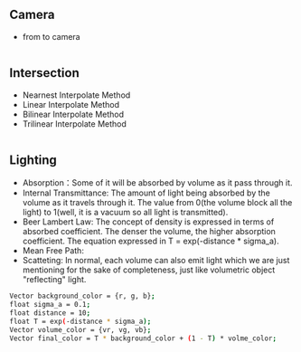 ## Camera
<div>
    <ul>
        <li>from to camera
    </ul>
</div>

```bash
```

## Intersection
<div>
    <ul>
        <li>Nearnest Interpolate Method
        <li>Linear Interpolate Method
        <li>Bilinear Interpolate Method
        <li>Trilinear Interpolate Method
    </ul>
<div>

```bash
```

## Lighting
<div>
    <ul>
        <li>Absorption：Some of it will be absorbed by volume as it pass through it.
        <li>Internal Transmittance: The amount of light being absorbed by the volume as it travels through it. The value from 0(the volume block all the light) to 1(well, it is a vacuum so all light is transmitted).
        <li>Beer Lambert Law: The concept of density is expressed in terms of absorbed coefficient. The denser the volume, the higher absorption coefficient. The equation expressed in T = exp(-distance * sigma_a).
        <li>Mean Free Path: 
        <li>Scatteting: In normal, each volume can also emit light which we are just mentioning for the sake of completeness, just like volumetric object "reflecting" light.
    </ul>
</div>

```bash
Vector background_color = {r, g, b};
float sigma_a = 0.1;
float distance = 10;
float T = exp(-distance * sigma_a);
Vector volume_color = {vr, vg, vb};
Vector final_color = T * background_color + (1 - T) * volme_color;
```  
